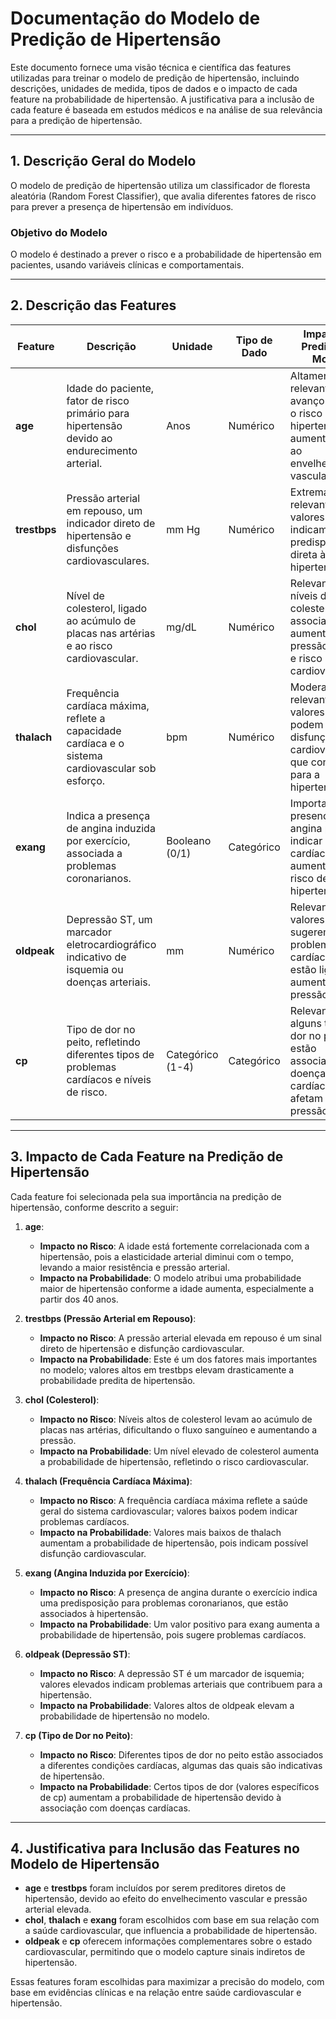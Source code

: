 # Documentação do Modelo de Predição de Hipertensão

Este documento fornece uma visão técnica e científica das features utilizadas para treinar o modelo de predição de hipertensão, incluindo descrições, unidades de medida, tipos de dados e o impacto de cada feature na probabilidade de hipertensão. A justificativa para a inclusão de cada feature é baseada em estudos médicos e na análise de sua relevância para a predição de hipertensão.

---

## 1. Descrição Geral do Modelo

O modelo de predição de hipertensão utiliza um classificador de floresta aleatória (Random Forest Classifier), que avalia diferentes fatores de risco para prever a presença de hipertensão em indivíduos. 

### Objetivo do Modelo
O modelo é destinado a prever o risco e a probabilidade de hipertensão em pacientes, usando variáveis clínicas e comportamentais.

---

## 2. Descrição das Features

| Feature     | Descrição                                                                                              | Unidade        | Tipo de Dado | Impacto na Predição do Modelo |
|-------------|--------------------------------------------------------------------------------------------------------|----------------|--------------|--------------------------------|
| **age**     | Idade do paciente, fator de risco primário para hipertensão devido ao endurecimento arterial.          | Anos           | Numérico     | Altamente relevante; com o avanço da idade, o risco de hipertensão aumenta devido ao envelhecimento vascular. |
| **trestbps**| Pressão arterial em repouso, um indicador direto de hipertensão e disfunções cardiovasculares.         | mm Hg          | Numérico     | Extremamente relevante; valores elevados indicam predisposição direta à hipertensão. |
| **chol**    | Nível de colesterol, ligado ao acúmulo de placas nas artérias e ao risco cardiovascular.               | mg/dL          | Numérico     | Relevante; altos níveis de colesterol estão associados ao aumento da pressão arterial e risco cardiovascular. |
| **thalach** | Frequência cardíaca máxima, reflete a capacidade cardíaca e o sistema cardiovascular sob esforço.       | bpm            | Numérico     | Moderadamente relevante; valores baixos podem indicar disfunções cardiovasculares que contribuem para a hipertensão. |
| **exang**   | Indica a presença de angina induzida por exercício, associada a problemas coronarianos.                | Booleano (0/1) | Categórico   | Importante; a presença de angina pode indicar doenças cardíacas que aumentam o risco de hipertensão. |
| **oldpeak** | Depressão ST, um marcador eletrocardiográfico indicativo de isquemia ou doenças arteriais.             | mm             | Numérico     | Relevante; valores elevados sugerem problemas cardíacos, que estão ligados ao aumento da pressão arterial. |
| **cp**      | Tipo de dor no peito, refletindo diferentes tipos de problemas cardíacos e níveis de risco.            | Categórico (1-4)| Categórico  | Relevante; alguns tipos de dor no peito estão associados a doenças cardíacas que afetam a pressão arterial. |

---

## 3. Impacto de Cada Feature na Predição de Hipertensão

Cada feature foi selecionada pela sua importância na predição de hipertensão, conforme descrito a seguir:

1. **age**:
   - **Impacto no Risco**: A idade está fortemente correlacionada com a hipertensão, pois a elasticidade arterial diminui com o tempo, levando a maior resistência e pressão arterial.
   - **Impacto na Probabilidade**: O modelo atribui uma probabilidade maior de hipertensão conforme a idade aumenta, especialmente a partir dos 40 anos.

2. **trestbps (Pressão Arterial em Repouso)**:
   - **Impacto no Risco**: A pressão arterial elevada em repouso é um sinal direto de hipertensão e disfunção cardiovascular.
   - **Impacto na Probabilidade**: Este é um dos fatores mais importantes no modelo; valores altos em trestbps elevam drasticamente a probabilidade predita de hipertensão.

3. **chol (Colesterol)**:
   - **Impacto no Risco**: Níveis altos de colesterol levam ao acúmulo de placas nas artérias, dificultando o fluxo sanguíneo e aumentando a pressão.
   - **Impacto na Probabilidade**: Um nível elevado de colesterol aumenta a probabilidade de hipertensão, refletindo o risco cardiovascular.

4. **thalach (Frequência Cardíaca Máxima)**:
   - **Impacto no Risco**: A frequência cardíaca máxima reflete a saúde geral do sistema cardiovascular; valores baixos podem indicar problemas cardíacos.
   - **Impacto na Probabilidade**: Valores mais baixos de thalach aumentam a probabilidade de hipertensão, pois indicam possível disfunção cardiovascular.

5. **exang (Angina Induzida por Exercício)**:
   - **Impacto no Risco**: A presença de angina durante o exercício indica uma predisposição para problemas coronarianos, que estão associados à hipertensão.
   - **Impacto na Probabilidade**: Um valor positivo para exang aumenta a probabilidade de hipertensão, pois sugere problemas cardíacos.

6. **oldpeak (Depressão ST)**:
   - **Impacto no Risco**: A depressão ST é um marcador de isquemia; valores elevados indicam problemas arteriais que contribuem para a hipertensão.
   - **Impacto na Probabilidade**: Valores altos de oldpeak elevam a probabilidade de hipertensão no modelo.

7. **cp (Tipo de Dor no Peito)**:
   - **Impacto no Risco**: Diferentes tipos de dor no peito estão associados a diferentes condições cardíacas, algumas das quais são indicativas de hipertensão.
   - **Impacto na Probabilidade**: Certos tipos de dor (valores específicos de cp) aumentam a probabilidade de hipertensão devido à associação com doenças cardíacas.

---

## 4. Justificativa para Inclusão das Features no Modelo de Hipertensão

- **age** e **trestbps** foram incluídos por serem preditores diretos de hipertensão, devido ao efeito do envelhecimento vascular e pressão arterial elevada.
- **chol**, **thalach** e **exang** foram escolhidos com base em sua relação com a saúde cardiovascular, que influencia a probabilidade de hipertensão.
- **oldpeak** e **cp** oferecem informações complementares sobre o estado cardiovascular, permitindo que o modelo capture sinais indiretos de hipertensão.

Essas features foram escolhidas para maximizar a precisão do modelo, com base em evidências clínicas e na relação entre saúde cardiovascular e hipertensão.